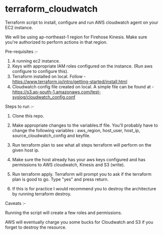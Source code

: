 # terraform_cloudwatch
Terraform script to install, configure and run AWS cloudwatch agent on your EC2 instance.


We will be using ap-northeast-1 region for Firehose Kinesis. Make sure you're authorized to perform actions in that region.

Pre-requisites :-

1. A running ec2 instance.
2. Keys with appropriate IAM roles configured on the instance. (Run aws configure to configure this). 
3. Terraform installed on local. Follow - https://www.terraform.io/intro/getting-started/install.html
4. Cloudwatch config file created on local. A simple file can be found at - https://s3.ap-south-1.amazonaws.com/test-syslog/cloudwatch_config.conf


Steps to run :-

1. Clone this repo.

2. Make appropriate changes to the variables.tf file. You'll probably have to change the following variables : aws_region, host_user, host_ip, source_cloudwatch_config and keyfile.

3. Run terraform plan to see what all steps terraform will perform on the given host ip.

4. Make sure the host already has your aws keys configured and has permissions to AWS cloudwatch, Kinesis and S3 (write).

5. Run terraform apply. Terraform will prompt you to ask if the terraform plan is good to go. Type "yes" and press return. 

6. If this is for practice I would recommend you to destroy the architecture by running terraform destroy.

Caveats :- 

Running the script will create a few roles and permissions. 

AWS will eventually charge you some bucks for Cloudwatch and S3 if you forget to destroy the resource.

